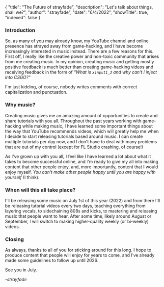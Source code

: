{
"title": "The Future of strayfade",
"description": "Let's talk about things, shall we?",
"author": "strayfade",
"date": "6/4/2022",
"showTitle": true,
"indexed": false
}

### Introduction

So, as many of you may already know, my YouTube channel and online presence has strayed away from game-hacking, and I have become increasingly interested in music instead. There are a few reasons for this. First off, I really like the creative power and non-toxic community that arises from me creating music. In my opinion, creating music and getting mostly positive feedback is much better than creating game-hacking videos and receiving feedback in the form of _"What is `xinput1_3` and why can't I inject into CSGO?"_

I'm just kidding, of course, nobody writes comments with correct capitalization and punctuation.

### Why music?

Creating music gives me an amazing amount of opportunities to create and share tutorials with you all. Throughout the past years working with game-hacking while making music, I have learned some important things about the way that YouTube recommends videos, which will greatly help me when I decide to start releasing tutorials based around music. I can create multiple tutorials per day now, and I don't have to deal with many problems that are out of my control (except for FL Studio crashing, of course!)

As I've grown up with you all, I feel like I have learned a lot about what it takes to become successful online, and I'm ready to give my all into making content that other people enjoy, and, more importantly, content that I would enjoy myself. _You can't make other people happy until you are happy with yourself_ (I think).

### When will this all take place?

I'll be releasing some music on July 1st of this year (2022) and from there I'll be releasing tutorial videos every two days, teaching everything from layering vocals, to sidechaining 808s and kicks, to mastering and releasing music that people want to hear. After some time, likely around August or September, I will switch to making higher-quality weekly (or bi-weekly) videos.

### Closing

As always, thanks to all of you for sticking around for this long. I hope to produce content that people will enjoy for years to come, and I've already made some guidelines to follow up until 2026.

See you in July.

_-strayfade_
